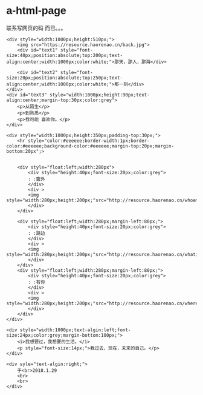 # a-html-page
联系写网页的码 而已。。。
<html>
<head>
	<meta charset="UTF-8">
</head>
<body style="width:1000px;margin:0 auto;padding-top:50px;font-family:Aria,STKaiti,Kaiti SC,sans-serif;">
    
    <div style="width:1000px;height:510px;">
		<img src="https://resource.haorenao.cn/back.jpg">    
        <div id="text1" style="font-size:40px;position:absolute;top:200px;text-align:center;width:1000px;color:white;">那天，那人，那海</div>

        <div id="text2" style="font-size:20px;position:absolute;top:250px;text-align:center;width:1000px;color:white;">那一刻</div>
    </div>
    <div id="text3" style="width:1000px;height:90px;text-align:center;margin-top:30px;color:grey">
    	<p>从陌生</p>
    	<p>到熟悉</p>
    	<p>我可能 喜欢你。</p>
    </div>

    <div style="width:1000px;height:350px;padding-top:30px;">
    	<hr style="color:#eeeeee;border-width:1px;border-color:#eeeeee;background-color:#eeeeee;margin-top:20px;margin-bottom:20px";>


    	<div style="float:left;width:280px">
    		<div style="height:40px;font-size:20px;color:grey">
    		: :窗外
    		</div>
    		<div >
    		<img style="width:280px;height:200px;"src="http://resource.haorenao.cn/whoami.jpg">
    		</div>
    	</div>

    	<div style="float:left;width:280px;margin-left:80px;">
    		<div style="height:40px;font-size:20px;color:grey">
    		: :路边
    		</div>
    	    <div >
    		<img style="width:280px;height:200px;"src="http://resource.haorenao.cn/whatido.jpg">
    	    </div>
    	</div>
    	<div style="float:left;width:280px;margin-left:80px;">
    		<div style="height:40px;font-size:20px;color:grey">
    		: :有你
    		</div>
    		<div >
    		<img style="width:280px;height:200px;"src="http://resource.haorenao.cn/wheretofind.jpeg">
    		</div>
    	</div>
	</div>

	<div style="width:1000px;text-algin:left;font-size:24px;color:grey;margin-bottom:100px;">
		<i>我想要过，我想要的生活。</i>
		<p style="font-size:14px;">我过去，现在，未来的自己。</p>
	</div>

	<div syle="text-algin:right;">
		于<br>2018.1.29
		<br>
		<br>
	</div>

   
</body>
</html>











